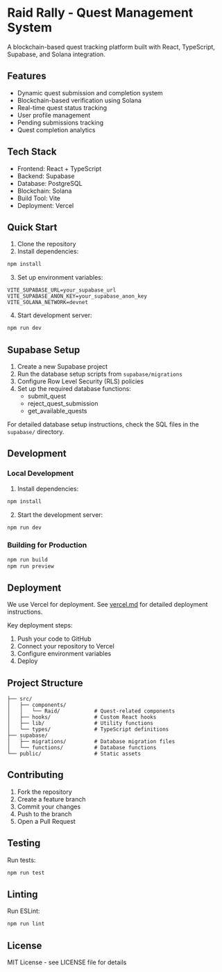 # Raid Rally - Quest Management System

A blockchain-based quest tracking platform built with React, TypeScript, Supabase, and Solana integration.

## Features

- Dynamic quest submission and completion system
- Blockchain-based verification using Solana
- Real-time quest status tracking
- User profile management
- Pending submissions tracking
- Quest completion analytics

## Tech Stack

- Frontend: React + TypeScript
- Backend: Supabase
- Database: PostgreSQL
- Blockchain: Solana
- Build Tool: Vite
- Deployment: Vercel

## Quick Start

1. Clone the repository
2. Install dependencies:
```bash
npm install
```
3. Set up environment variables:
```env
VITE_SUPABASE_URL=your_supabase_url
VITE_SUPABASE_ANON_KEY=your_supabase_anon_key
VITE_SOLANA_NETWORK=devnet
```
4. Start development server:
```bash
npm run dev
```

## Supabase Setup

1. Create a new Supabase project
2. Run the database setup scripts from `supabase/migrations`
3. Configure Row Level Security (RLS) policies
4. Set up the required database functions:
   - submit_quest
   - reject_quest_submission
   - get_available_quests

For detailed database setup instructions, check the SQL files in the `supabase/` directory.

## Development

### Local Development

1. Install dependencies:
```bash
npm install
```

2. Start the development server:
```bash
npm run dev
```

### Building for Production

```bash
npm run build
npm run preview
```

## Deployment

We use Vercel for deployment. See [vercel.md](./vercel.md) for detailed deployment instructions.

Key deployment steps:
1. Push your code to GitHub
2. Connect your repository to Vercel
3. Configure environment variables
4. Deploy

## Project Structure

```
├── src/
│   ├── components/
│   │   └── Raid/           # Quest-related components
│   ├── hooks/              # Custom React hooks
│   ├── lib/                # Utility functions
│   └── types/              # TypeScript definitions
├── supabase/
│   ├── migrations/         # Database migration files
│   └── functions/          # Database functions
└── public/                 # Static assets
```

## Contributing

1. Fork the repository
2. Create a feature branch
3. Commit your changes
4. Push to the branch
5. Open a Pull Request

## Testing

Run tests:
```bash
npm run test
```

## Linting

Run ESLint:
```bash
npm run lint
```

## License

MIT License - see LICENSE file for details